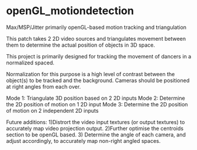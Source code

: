 # openGL_motiondetection
Max/MSP/Jitter primarily openGL-based motion tracking and triangulation

This patch takes 2 2D video sources and triangulates movement between them to determine the actual position of objects in 3D space.  

This project is primarily designed for tracking the movement of dancers in a normalized spaced.

Normalization for this purpose is a high level of contrast between the object(s) to be tracked and the background. Cameras should be positioned at right angles from each over.

Mode 1: Triangulate 3D position based on 2 2D inputs
Mode 2: Determine the 2D position of motion on 1 2D input
Mode 3: Determine the 2D position of motion on 2 independent 2D inputs


Future additions:
1)Distrort the video input textures (or output textures) to accurately map video projection output.
2)Further optimise the centroids section to be openGL based.
3) Determine the angle of each camera, and adjust accordingly, to accurately map non-right angled spaces.
